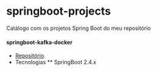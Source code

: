 # springboot-projects
Catálogo com os projetos Spring Boot do meu repositório

#### springboot-kafka-docker
* [Repositório](https://github.com/alex-girao/springboot-kafka-docker).
* Tecnologias
  ** SpringBoot 2.4.x
  

